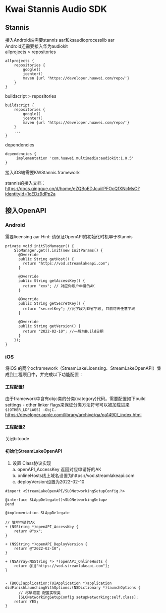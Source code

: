 # Kwai Stannis Audio SDK  

## Stannis 
接入Android端需要stannis aar和ksaudioprocesslib aar  
Android还需要接入华为audiokit  
allprojects > repositories
```
allprojects {
    repositories {
        google()
        jcenter()
        maven {url 'https://developer.huawei.com/repo/'}
    }
}
```
buildscript > repositories   
```
buildscript {
    repositories {
        google()
        jcenter()
        maven {url 'https://developer.huawei.com/repo/'}
    }
    ... 
}
```

dependencies  
```
dependencies {
     implementation 'com.huawei.multimedia:audiokit:1.0.5'    
}
```
接入iOS端需要KWStannis.framework

stannis的接入文档：https://docs.qingque.cn/d/home/eZQBoEDJcuiilPFOcQfXNcMsO?identityId=1oEDz9dPp2a    

## 接入OpenAPI

### Android
需要licensing aar
Hint: 请保证OpenAPI的初始化时机早于Stannis  

    private void initSloManager() {
        SloManager.get().init(new InitParams() {
          @Override
          public String getHost() {
            return "https://vod.streamlakeapi.com";
          }
        
          @Override
          public String getAccessKey() {
            return "xxx"; // 对应你账户申请的AK
          }
        
          @Override
          public String getSecretKey() {
            return "secretKey"; //此字段为缺省字段, 目前可传任意字段
          }
        
          @Override
          public String getVersion() {
            return "2022-02-10"; //一般为Build日期
          }
        });
    }

### iOS
将iOS 的两个xcframework（StreamLakeLicensing、StreamLakeOpenAPI）集成到工程项目中，并完成以下功能配置：

#### 工程配置1
由于framework中含有objc类的分类(category)代码。需要配置如下build settings - other linker flags来保证分类方法符号可以被加载进来  
`$(OTHER_LDFLAGS) -ObjC.`  
https://developer.apple.com/library/archive/qa/qa1490/_index.html


#### 工程配置2
关闭bitcode


#### 初始化StreamLakeOpenAPI

1. 设置 Class<SLONetworkingSetup>协议实现  
    a. openAPI_AccessKey 返回对应申请好的AK  
    b. onlineHosts线上域名设置为https://vod.streamlakeapi.com  
    c. deployVersion设置为2022-02-10  

```
#import <StreamLakeOpenAPI/SLONetworkingSetupConfig.h>

@interface SLAppDelegate()<SLONetworkingSetup>
@end

@implementation SLAppDelegate

// 填写申请的AK
+ (NSString *)openAPI_AccessKey {
    return @"xx";
}

+ (NSString *)openAPI_DeployVersion {
    return @"2022-02-10";
}

+ (NSArray<NSString *> *)openAPI_OnlineHosts {
    return @[@"https://vod.streamlakeapi.com"];
}


- (BOOL)application:(UIApplication *)application didFinishLaunchingWithOptions:(NSDictionary *)launchOptions {
      // 尽早设置 配置实现类
      [SLONetworkingSetupConfig setupNetworking:self.class];
    return YES;
}
```


